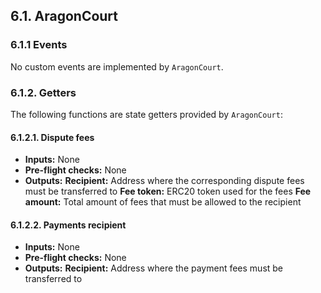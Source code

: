 ## 6.1. AragonCourt

### 6.1.1 Events

No custom events are implemented by `AragonCourt`.

### 6.1.2. Getters

The following functions are state getters provided by `AragonCourt`:

#### 6.1.2.1. Dispute fees

- **Inputs:** None
- **Pre-flight checks:** None
- **Outputs:**
    **Recipient:** Address where the corresponding dispute fees must be transferred to
    **Fee token:** ERC20 token used for the fees
    **Fee amount:** Total amount of fees that must be allowed to the recipient

#### 6.1.2.2. Payments recipient

- **Inputs:** None
- **Pre-flight checks:** None
- **Outputs:**
    **Recipient:** Address where the payment fees must be transferred to
